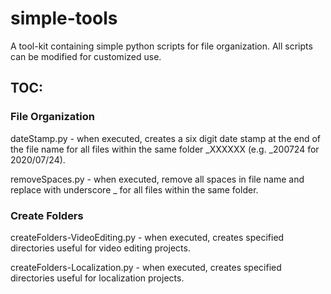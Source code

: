 # simple-tools
A tool-kit containing simple python scripts for file organization. All scripts can be modified for customized use.

## TOC:

### File Organization

dateStamp.py - when executed, creates a six digit date stamp at the end of the file name for all files within the same folder _XXXXXX (e.g. _200724 for 2020/07/24).

removeSpaces.py - when executed, remove all spaces in file name and replace with underscore _ for all files within the same folder.

### Create Folders

createFolders-VideoEditing.py - when executed, creates specified directories useful for video editing projects.

createFolders-Localization.py - when executed, creates specified directories useful for localization projects.

